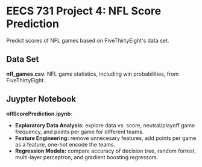 # EECS 731 Project 4: NFL Score Prediction
Predict scores of NFL games based on FiveThirtyEight's data set.

## Data Set
**nfl_games.csv**: NFL game statistics, including win probabilities, from FiveThirtyEight.

## Juypter Notebook
**nflScorePrediction.ipynb**:
 - **Exploratory Data Analysis:** explore data vs. score, neutral/playoff game frequency, and points per game for different teams.
 - **Feature Engineering:** remove unnecesary features, add points per game as a feature, one-hot encode the teams.
 - **Regression Models:** compare accuracy of decision tree, random forrest, multi-layer perceptron, and gradient boosting regressors. 
